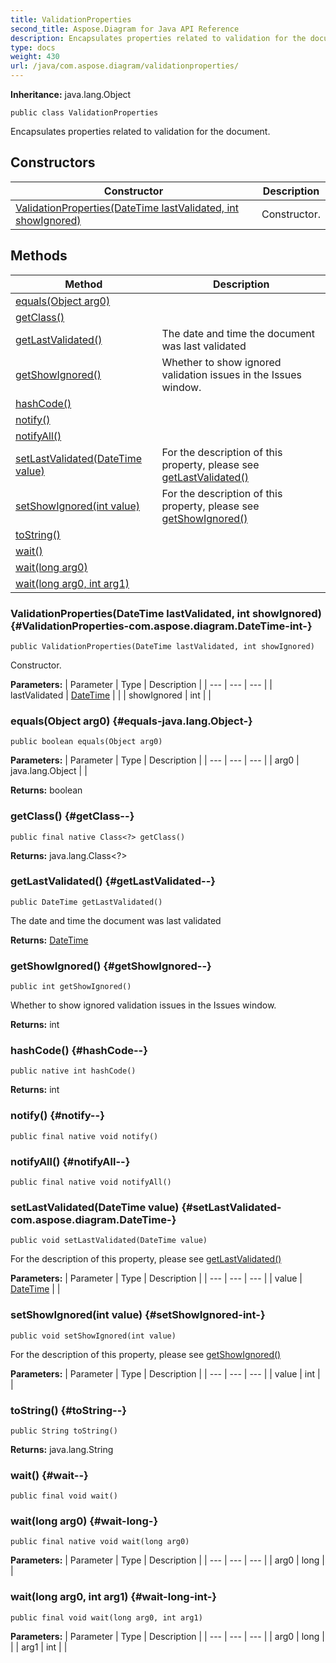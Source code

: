 ```yaml
---
title: ValidationProperties
second_title: Aspose.Diagram for Java API Reference
description: Encapsulates properties related to validation for the document.
type: docs
weight: 430
url: /java/com.aspose.diagram/validationproperties/
---
```


**Inheritance:**
java.lang.Object
```
public class ValidationProperties
```

Encapsulates properties related to validation for the document.
## Constructors

| Constructor | Description |
| --- | --- |
| [ValidationProperties(DateTime lastValidated, int showIgnored)](#ValidationProperties-com.aspose.diagram.DateTime-int-) | Constructor. |
## Methods

| Method | Description |
| --- | --- |
| [equals(Object arg0)](#equals-java.lang.Object-) |  |
| [getClass()](#getClass--) |  |
| [getLastValidated()](#getLastValidated--) | The date and time the document was last validated |
| [getShowIgnored()](#getShowIgnored--) | Whether to show ignored validation issues in the Issues window. |
| [hashCode()](#hashCode--) |  |
| [notify()](#notify--) |  |
| [notifyAll()](#notifyAll--) |  |
| [setLastValidated(DateTime value)](#setLastValidated-com.aspose.diagram.DateTime-) | For the description of this property, please see [getLastValidated()](../../com.aspose.diagram/validationproperties\#getLastValidated--) |
| [setShowIgnored(int value)](#setShowIgnored-int-) | For the description of this property, please see [getShowIgnored()](../../com.aspose.diagram/validationproperties\#getShowIgnored--) |
| [toString()](#toString--) |  |
| [wait()](#wait--) |  |
| [wait(long arg0)](#wait-long-) |  |
| [wait(long arg0, int arg1)](#wait-long-int-) |  |
### ValidationProperties(DateTime lastValidated, int showIgnored) {#ValidationProperties-com.aspose.diagram.DateTime-int-}
```
public ValidationProperties(DateTime lastValidated, int showIgnored)
```


Constructor.

**Parameters:**
| Parameter | Type | Description |
| --- | --- | --- |
| lastValidated | [DateTime](../../com.aspose.diagram/datetime) |  |
| showIgnored | int |  |

### equals(Object arg0) {#equals-java.lang.Object-}
```
public boolean equals(Object arg0)
```




**Parameters:**
| Parameter | Type | Description |
| --- | --- | --- |
| arg0 | java.lang.Object |  |

**Returns:**
boolean
### getClass() {#getClass--}
```
public final native Class<?> getClass()
```




**Returns:**
java.lang.Class<?>
### getLastValidated() {#getLastValidated--}
```
public DateTime getLastValidated()
```


The date and time the document was last validated

**Returns:**
[DateTime](../../com.aspose.diagram/datetime)
### getShowIgnored() {#getShowIgnored--}
```
public int getShowIgnored()
```


Whether to show ignored validation issues in the Issues window.

**Returns:**
int
### hashCode() {#hashCode--}
```
public native int hashCode()
```




**Returns:**
int
### notify() {#notify--}
```
public final native void notify()
```




### notifyAll() {#notifyAll--}
```
public final native void notifyAll()
```




### setLastValidated(DateTime value) {#setLastValidated-com.aspose.diagram.DateTime-}
```
public void setLastValidated(DateTime value)
```


For the description of this property, please see [getLastValidated()](../../com.aspose.diagram/validationproperties\#getLastValidated--)

**Parameters:**
| Parameter | Type | Description |
| --- | --- | --- |
| value | [DateTime](../../com.aspose.diagram/datetime) |  |

### setShowIgnored(int value) {#setShowIgnored-int-}
```
public void setShowIgnored(int value)
```


For the description of this property, please see [getShowIgnored()](../../com.aspose.diagram/validationproperties\#getShowIgnored--)

**Parameters:**
| Parameter | Type | Description |
| --- | --- | --- |
| value | int |  |

### toString() {#toString--}
```
public String toString()
```




**Returns:**
java.lang.String
### wait() {#wait--}
```
public final void wait()
```




### wait(long arg0) {#wait-long-}
```
public final native void wait(long arg0)
```




**Parameters:**
| Parameter | Type | Description |
| --- | --- | --- |
| arg0 | long |  |

### wait(long arg0, int arg1) {#wait-long-int-}
```
public final void wait(long arg0, int arg1)
```




**Parameters:**
| Parameter | Type | Description |
| --- | --- | --- |
| arg0 | long |  |
| arg1 | int |  |

